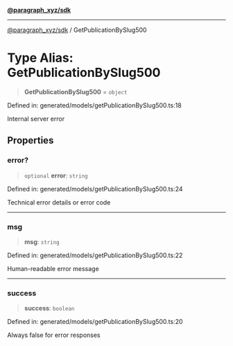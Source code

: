 [**@paragraph_xyz/sdk**](../README.md)

***

[@paragraph_xyz/sdk](../README.md) / GetPublicationBySlug500

# Type Alias: GetPublicationBySlug500

> **GetPublicationBySlug500** = `object`

Defined in: generated/models/getPublicationBySlug500.ts:18

Internal server error

## Properties

### error?

> `optional` **error**: `string`

Defined in: generated/models/getPublicationBySlug500.ts:24

Technical error details or error code

***

### msg

> **msg**: `string`

Defined in: generated/models/getPublicationBySlug500.ts:22

Human-readable error message

***

### success

> **success**: `boolean`

Defined in: generated/models/getPublicationBySlug500.ts:20

Always false for error responses
